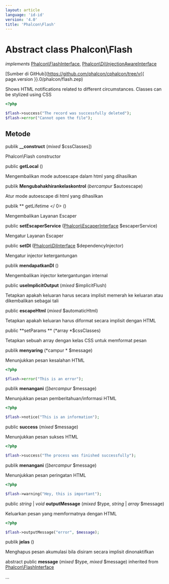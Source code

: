 ```yaml
---
layout: article
language: 'id-id'
version: '4.0'
title: 'Phalcon\Flash'
---
```

# Abstract class **Phalcon\Flash**

*implements* [Phalcon\FlashInterface](Phalcon_FlashInterface), [Phalcon\Di\InjectionAwareInterface](Phalcon_Di_InjectionAwareInterface)

[Sumber di GitHub](https://github.com/phalcon/cphalcon/tree/v{{ page.version }}.0/phalcon/flash.zep)

Shows HTML notifications related to different circumstances. Classes can be stylized using CSS

```php
<?php

$flash->success("The record was successfully deleted");
$flash->error("Cannot open the file");

```

## Metode

publik **__construct** (*mixed* $cssClasses])

Phalcon\Flash constructor

public **getLocal** ()

Mengembalikan mode autoescape dalam html yang dihasilkan

publik **Mengubahakhirankelaskontrol** (*bercampur* $autoescape)

Atur mode autoescape di html yang dihasilkan

publik ** getLifetime </ 0> ()</p> 

Mengembalikan Layanan Escaper

public **setEscaperService** ([Phalcon\EscaperInterface](Phalcon_EscaperInterface) $escaperService)

Mengatur Layanan Escaper

public **setDI** ([Phalcon\DiInterface](Phalcon_DiInterface) $dependencyInjector)

Mengatur injector ketergantungan

publik **mendapatkanDI** ()

Mengembalikan injector ketergantungan internal

public **useImplicitOutput** (*mixed* $implicitFlush)

Tetapkan apakah keluaran harus secara implisit memerah ke keluaran atau dikembalikan sebagai tali

public **escapeHtml** (*mixed* $automaticHtml)

Tetapkan apakah keluaran harus diformat secara implisit dengan HTML

public **setParams ** (*array *$cssClasses)

Tetapkan sebuah array dengan kelas CSS untuk memformat pesan

publik **menyaring** (*campur * $message)

Menunjukkan pesan kesalahan HTML

```php
<?php

$flash->error("This is an error");

```

publik **menangani** ([*bercampur* $message)

Menunjukkan pesan pemberitahuan/informasi HTML

```php
<?php

$flash->notice("This is an information");

```

public **success** (*mixed* $message)

Menunjukkan pesan sukses HTML

```php
<?php

$flash->success("The process was finished successfully");

```

publik **menangani** ([*bercampur* $message)

Menunjukkan pesan peringatan HTML

```php
<?php

$flash->warning("Hey, this is important");

```

public *string* | *void* **outputMessage** (*mixed* $type, *string* | *array* $message)

Keluarkan pesan yang memformatnya dengan HTML

```php
<?php

$flash->outputMessage("error", $message);

```

publik **jelas** ()

Menghapus pesan akumulasi bila disiram secara implisit dinonaktifkan

abstract public **message** (*mixed* $type, *mixed* $message) inherited from [Phalcon\FlashInterface](Phalcon_FlashInterface)

...